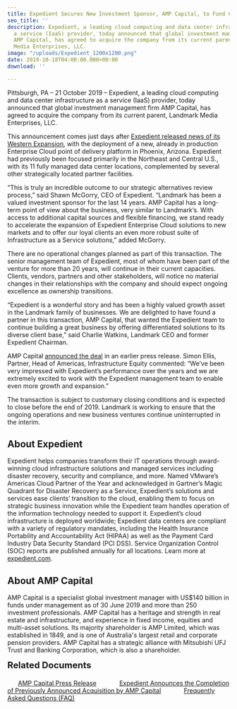 ```yaml
---
title: Expedient Secures New Investment Sponsor, AMP Capital, to Fund Continued Growth and Expansion of its Data Center and Enterprise Cloud Platforms
seo_title: ''
description: Expedient, a leading cloud computing and data center infrastructure as
  a service (IaaS) provider, today announced that global investment management firm
  AMP Capital, has agreed to acquire the company from its current parent, Landmark
  Media Enterprises, LLC.
image: "/uploads/Expedient_1200x1200.png"
date: 2019-10-18T04:00:00.000+00:00
download: ''

---
```

<div class="flex mb-4 flex-wrap">
<div class="w-full sm:w-8/12 pr-5">
<p>Pittsburgh, PA – 21 October 2019 – Expedient, a leading cloud computing and data center infrastructure as a service (IaaS) provider, today announced that global investment management firm AMP Capital, has agreed to acquire the company from its current parent, Landmark Media Enterprises, LLC.</p>
<p>This announcement comes just days after <a href="https://www.expedient.com/about/media/expedient-enhances-national-service-offerings-with-recent-western-expansion/">Expedient released news of its Western Expansion</a>, with the deployment of a new, already in production Enterprise Cloud point of delivery platform in Phoenix, Arizona. Expedient had previously been focused primarily in the Northeast and Central U.S., with its 11 fully managed data center locations, complemented by several other strategically located partner facilities.</p>

<p>“This is truly an incredible outcome to our strategic alternatives review process,” said Shawn McGorry, CEO of Expedient. “Landmark has been a valued investment sponsor for the last 14 years. AMP Capital has a long-term point of view about the business, very similar to Landmark’s. With access to additional capital sources and flexible financing, we stand ready to accelerate the expansion of Expedient Enterprise Cloud solutions to new markets and to offer our loyal clients an even more robust suite of Infrastructure as a Service solutions,” added McGorry.</p>

<p>There are no operational changes planned as part of this transaction. The senior management team of Expedient, most of whom have been part of the venture for more than 20 years, will continue in their current capacities. Clients, vendors, partners and other stakeholders, will notice no material changes in their relationships with the company and should expect ongoing excellence as ownership transitions.</p>

<p>“Expedient is a wonderful story and has been a highly valued growth asset in the Landmark family of businesses. We are delighted to have found a partner in this transaction, AMP Capital, that wanted the Expedient team to continue building a great business by offering differentiated solutions to its diverse client base,” said Charlie Watkins, Landmark CEO and former Expedient Chairman.</p>

<p>AMP Capital <a href="http://bit.ly/2MwTqAJ" targte="_blank" alt="AMP Capital press release PDF">announced the deal</a> in an earlier press release. Simon Ellis, Partner, Head of Americas, Infrastructure Equity commented: “We’ve been very impressed with Expedient’s performance over the years and we are extremely excited to work with the Expedient management team to enable even more growth and expansion.”</p>

<p>The transaction is subject to customary closing conditions and is expected to close before the end of 2019. Landmark is working to ensure that the ongoing operations and new business ventures continue uninterrupted in the interim.</p>

<h2>About Expedient</h2>

<p>Expedient helps companies transform their IT operations through award-winning cloud infrastructure solutions and managed services including disaster recovery, security and compliance, and more. Named VMware’s Americas Cloud Partner of the Year and acknowledged in Gartner’s Magic Quadrant for Disaster Recovery as a Service, Expedient’s solutions and services ease clients’ transition to the cloud, enabling them to focus on strategic business innovation while the Expedient team handles operation of the information technology needed to support it. Expedient’s cloud infrastructure is deployed worldwide; Expedient data centers are compliant with a variety of regulatory mandates, including the Health Insurance Portability and Accountability Act (HIPAA) as well as the Payment Card Industry Data Security Standard (PCI DSS). Service Organization Control (SOC) reports are published annually for all locations. Learn more at <a href="http://www.expedient.com/">expedient.com</a>.</p>

<h2>About AMP Capital</h2>

<p>AMP Capital is a specialist global investment manager with US$140 billion in funds under management as of 30 June 2019 and more than 250 investment professionals. AMP Capital has a heritage and strength in real estate and infrastructure, and experience in fixed income, equities and multi-asset solutions. Its majority shareholder is AMP Limited, which was established in 1849, and is one of Australia's largest retail and corporate pension providers. AMP Capital has a strategic alliance with Mitsubishi UFJ Trust and Banking Corporation, which is also a shareholder.</p>
</div>
<div class="w-full sm:w-4/12 sm:pl-5 mt-6"><h3 style="margin-top: 0px; font-size: 20px; font-weight:700;" class="text-red text-xl font-bold font-sans mb-4">Related Documents</h3><a href="http://bit.ly/2MwTqAJ" class="tag_list_item block bg-bwhite my-1 p-4 px-6 relative quickNav font-sans font-semibold text-base" style=" border-bottom: none; padding: 16px; padding-left: 24px; padding-right: 24px;">AMP Capital Press Release</a>
<a href="/about/media/expedient-announces-the-completion-of-previously-announced-acquisition-by-amp-capital/" class="tag_list_item block bg-bwhite my-1 p-4 px-6 relative quickNav font-sans font-semibold text-base" style="border-bottom: none;padding: 16px;padding-left: 24px;padding-right: 24px;">Expedient Announces the Completion of Previously Announced Acquisition by AMP Capital</a>
<a href="http://bit.ly/2OWANaK" class="tag_list_item block bg-bwhite my-1 p-4 px-6 relative quickNav font-sans font-semibold text-base" style="border-bottom: none;padding: 16px;padding-left: 24px;padding-right: 24px;">Frequently Asked Questions (FAQ)</a></div>
</div>